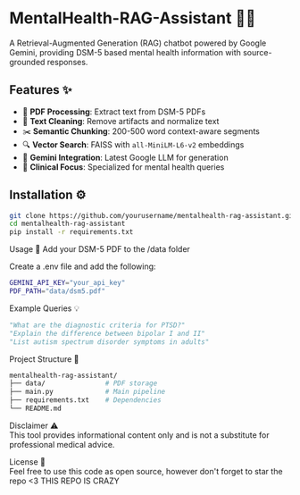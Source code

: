 # MentalHealth-RAG-Assistant 🧠🤖

A Retrieval-Augmented Generation (RAG) chatbot powered by Google Gemini, providing DSM-5 based mental health information with source-grounded responses.

## Features ✨

- 📄 **PDF Processing**: Extract text from DSM-5 PDFs
- 🧹 **Text Cleaning**: Remove artifacts and normalize text
- ✂️ **Semantic Chunking**: 200-500 word context-aware segments
- 🔍 **Vector Search**: FAISS with `all-MiniLM-L6-v2` embeddings
- 🤖 **Gemini Integration**: Latest Google LLM for generation
- 🏥 **Clinical Focus**: Specialized for mental health queries

## Installation ⚙️

```bash
git clone https://github.com/yourusername/mentalhealth-rag-assistant.git
cd mentalhealth-rag-assistant
pip install -r requirements.txt
```
Usage 🚀
Add your DSM-5 PDF to the /data folder

Create a .env file and add the following:
```bash
GEMINI_API_KEY="your_api_key"
PDF_PATH="data/dsm5.pdf"
```

Example Queries 💡

```python
"What are the diagnostic criteria for PTSD?"
"Explain the difference between bipolar I and II"
"List autism spectrum disorder symptoms in adults"
```

Project Structure 📂
```bash
mentalhealth-rag-assistant/
├── data/               # PDF storage
├── main.py             # Main pipeline
├── requirements.txt    # Dependencies
└── README.md
```

Disclaimer ⚠️<br>
This tool provides informational content only and is not a substitute for professional medical advice.

License 🪪<br>
Feel free to use this code as open source, however don't forget to star the repo <3 
THIS REPO IS CRAZY

